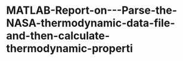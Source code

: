 # MATLAB-Report-on---Parse-the-NASA-thermodynamic-data-file-and-then-calculate-thermodynamic-properti